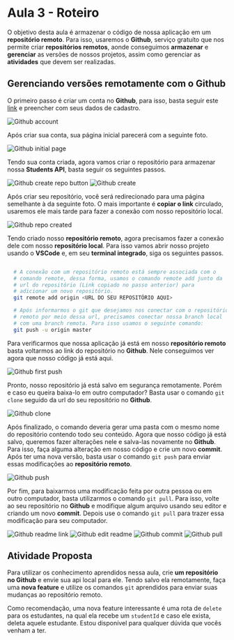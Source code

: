 # Aula 3 - Roteiro

O objetivo desta aula é armazenar o código de nossa aplicação em um **repositório remoto**. Para isso, usaremos o **Github**, serviço gratuíto que nos permite criar **repositórios remotos**, aonde conseguimos **armazenar** e **gerenciar** as versões de nossos projetos, assim como gerenciar as **atividades** que devem ser realizadas.

## Gerenciando versões remotamente com o Github

O primeiro passo é criar um conta no **Github**, para isso, basta seguir este [link](https://github.com/signup?ref_cta=Sign+up&ref_loc=header+logged+out&ref_page=%2F&source=header-home) e preencher com seus dados de cadastro.

![Github account](images/github-account.png)

Após criar sua conta, sua página inicial parecerá com a seguinte foto.

![Github initial page](images/github-start-page.png)

Tendo sua conta criada, agora vamos criar o repositório para armazenar nossa **Students API**, basta seguir os seguintes passos.

![Github create repo button](images/start-repository.png)
![Github create](images/create-repo.png)

Após criar seu repositório, você será redirecionado para uma página semelhante à da seguinte foto. O mais importante é **copiar o link** circulado, usaremos ele mais tarde para fazer a conexão com nosso repositório local.

![Github repo created](images/repository-created.png)

Tendo criado nosso **repositório remoto**, agora precisamos fazer a conexão dele com nosso **repositório local**. Para isso vamos abrir nosso projeto usando o **VSCode** e, em seu **terminal integrado**, siga os seguintes passos.

```bash

  # A conexão com um repositório remoto está sempre associada com o
  # comando remote, dessa forma, usamos o comando remote add junto da
  # url do repositório (Link copiado no passo anterior) para
  # adicionar um novo repositório.
  git remote add origin <URL DO SEU REPOSITÓRIO AQUI>

  # Após informarmos o git que desejamos nos conectar com o repositório
  # remoto por meio dessa url, precisamos conectar nossa branch local
  # com uma branch remota. Para isso usamos o seguinte comando:
  git push -u origin master

```

Para verificarmos que nossa aplicação já está em nosso **repositório remoto** basta voltarmos ao link do repositório no **Github**. Nele conseguimos ver agora que nosso código já está aqui.

![Github first push](images/first-push.png)

Pronto, nosso repositório já está salvo em segurança remotamente. Porém e caso eu queira baixa-lo em outro computador? Basta usar o comando `git clone` seguido da url do seu repositório no **Github**.

![Github clone](images/git-clone.png)

Após finalizado, o comando deveria gerar uma pasta com o mesmo nome do repositório contendo todo seu conteúdo. Agora que nosso código já está salvo, queremos fazer alterações nele e salva-las novamente no **Github**. Para isso, faça alguma alteração em nosso código e crie um novo **commit**. Após ter uma nova versão, basta usar o comando `git push` para enviar essas modificações ao **repositório remoto**.

![Github push](images/git-push.png)

Por fim, para baixarmos uma modificação feita por outra pessoa ou em outro computador, basta utilizarmos o comando `git pull`. Para isso, volte ao seu repositório no **Github** e modifique algum arquivo usando seu editor e criando um novo **commit**. Depois use o comando `git pull` para trazer essa modificação para seu computador.

![Github readme link](images/readme-link.png)
![Github edit readme](images/edit-readme.png)
![Github commit](images/github-commit.png)
![Github pull](images/git-pull.png)

## Atividade Proposta

Para utilizar os conhecimento aprendidos nessa aula, crie **um repositório no Github** e envie sua api local para ele. Tendo salvo ela remotamente, faça uma **nova feature** e utilize os comandos `git` aprendidos para enviar suas mudanças ao repositório remoto.

Como recomendação, uma nova feature interessante é uma rota de `delete` para os estudantes, na qual ela recebe um `studentId` e caso ele exista, deleta aquele estudante. Estou disponível para qualquer dúvida que vocês venham a ter.
